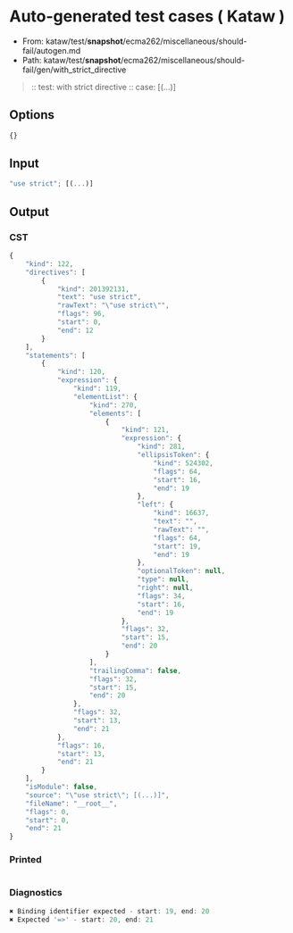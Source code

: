 # Auto-generated test cases ( Kataw )
- From: kataw/test/__snapshot__/ecma262/miscellaneous/should-fail/autogen.md
- Path: kataw/test/__snapshot__/ecma262/miscellaneous/should-fail/gen/with_strict_directive
> :: test: with strict directive
> :: case: [(...)]
## Options

`````js
{}
`````
## Input

`````js
"use strict"; [(...)]
`````
## Output

### CST

```javascript
{
    "kind": 122,
    "directives": [
        {
            "kind": 201392131,
            "text": "use strict",
            "rawText": "\"use strict\"",
            "flags": 96,
            "start": 0,
            "end": 12
        }
    ],
    "statements": [
        {
            "kind": 120,
            "expression": {
                "kind": 119,
                "elementList": {
                    "kind": 270,
                    "elements": [
                        {
                            "kind": 121,
                            "expression": {
                                "kind": 281,
                                "ellipsisToken": {
                                    "kind": 524302,
                                    "flags": 64,
                                    "start": 16,
                                    "end": 19
                                },
                                "left": {
                                    "kind": 16637,
                                    "text": "",
                                    "rawText": "",
                                    "flags": 64,
                                    "start": 19,
                                    "end": 19
                                },
                                "optionalToken": null,
                                "type": null,
                                "right": null,
                                "flags": 34,
                                "start": 16,
                                "end": 19
                            },
                            "flags": 32,
                            "start": 15,
                            "end": 20
                        }
                    ],
                    "trailingComma": false,
                    "flags": 32,
                    "start": 15,
                    "end": 20
                },
                "flags": 32,
                "start": 13,
                "end": 21
            },
            "flags": 16,
            "start": 13,
            "end": 21
        }
    ],
    "isModule": false,
    "source": "\"use strict\"; [(...)]",
    "fileName": "__root__",
    "flags": 0,
    "start": 0,
    "end": 21
}
```

### Printed

```javascript

```

### Diagnostics

```javascript
✖ Binding identifier expected - start: 19, end: 20
✖ Expected '=>' - start: 20, end: 21

```

